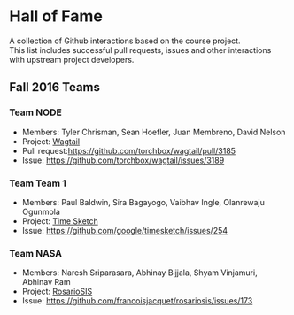 # Hall of Fame

A collection of Github interactions based on the course project.   
This list includes successful pull requests, issues and other interactions with upstream project developers.

## Fall 2016 Teams

### Team NODE
- Members: Tyler Chrisman, Sean Hoefler, Juan Membreno, David Nelson
- Project: [Wagtail](https://github.com/torchbox/wagtail)
- Pull request:https://github.com/torchbox/wagtail/pull/3185 
- Issue: https://github.com/torchbox/wagtail/issues/3189 

### Team Team 1
- Members: Paul Baldwin, Sira Bagayogo, Vaibhav Ingle, Olanrewaju Ogunmola
- Project: [Time Sketch](https://github.com/google/timesketch)
- Issue: https://github.com/google/timesketch/issues/254

### Team NASA
- Members: Naresh Sriparasara, Abhinay Bijjala, Shyam Vinjamuri, Abhinav Ram
- Project: [RosarioSIS](https://github.com/francoisjacquet/rosariosis)
- Issue: https://github.com/francoisjacquet/rosariosis/issues/173

